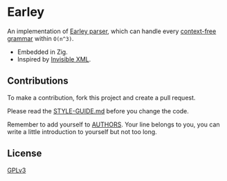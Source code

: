# Earley

An implementation of [Earley parser](https://en.wikipedia.org/wiki/Earley_parser),
which can handle every [context-free grammar](https://en.wikipedia.org/wiki/Context-free_grammar)
within `O(n^3)`.

- Embedded in Zig.
- Inspired by [Invisible XML](https://homepages.cwi.nl/~steven/ixml/).

## Contributions

To make a contribution, fork this project and create a pull request.

Please read the [STYLE-GUIDE.md](STYLE-GUIDE.md) before you change the code.

Remember to add yourself to [AUTHORS](AUTHORS).
Your line belongs to you, you can write a little
introduction to yourself but not too long.

## License

[GPLv3](LICENSE)

